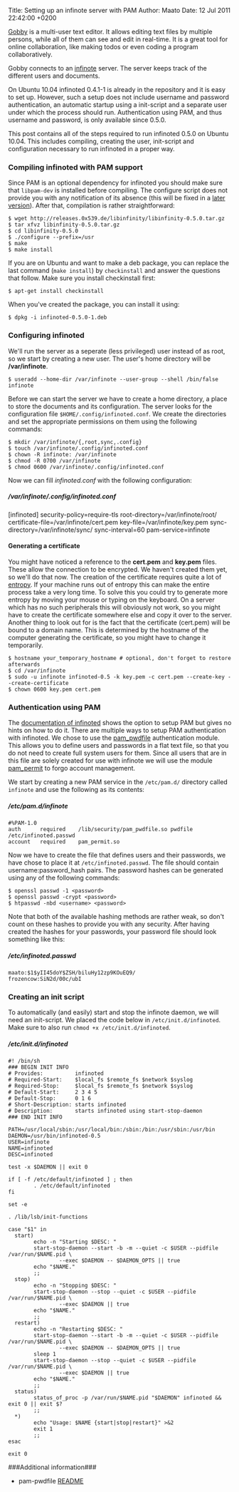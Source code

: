 Title: Setting up an infinote server with PAM
Author: Maato
Date: 12 Jul 2011 22:42:00 +0200

[Gobby](http://gobby.0x539.de/) is a multi-user text editor. It allows editing text files by multiple persons, while all of them can see and edit in real-time. It is a great tool for online collaboration, like making todos or even coding a program collaboratively.

Gobby connects to an [infinote](http://gobby.0x539.de/trac/wiki/Infinote/Infinoted) server. The server keeps track of the different users and documents.

On Ubuntu 10.04 infinoted 0.4.1-1 is already in the repository and it is easy to set up. However, such a setup does not include username and password authentication, an automatic startup using a init-script and a separate user under which the process should run. Authentication using PAM, and thus username and password, is only available since 0.5.0.

This post contains all of the steps required to run infinoted 0.5.0 on Ubuntu 10.04. This includes compiling, creating the user, init-script and configuration necessary to run infinoted in a proper way.

### Compiling infinoted with PAM support
Since PAM is an optional dependency for infinoted you should make sure that `libpam-dev` is installed before compiling. The configure script does not provide you with any notification of its absence (this will be fixed in a [later version](http://git.0x539.de/?p=infinote.git;a=commit;h=42e314a4af31126342aac8d5e9e3fd633630f0d4)). After that, compilation is rather straightforward:

    $ wget http://releases.0x539.de/libinfinity/libinfinity-0.5.0.tar.gz
    $ tar xfvz libinfinity-0.5.0.tar.gz
    $ cd libinfinity-0.5.0
    $ ./configure --prefix=/usr
    $ make
    $ make install

If you are on Ubuntu and want to make a deb package, you can replace the last command (`make install`) by `checkinstall` and answer the questions that follow. Make sure you install checkinstall first:

    $ apt-get install checkinstall

When you've created the package, you can install it using:

    $ dpkg -i infinoted-0.5.0-1.deb


### Configuring infinoted
We'll run the server as a seperate (less privileged) user instead of as root, so we start by creating a new user. The user's home directory will be **/var/infinote**.

    $ useradd --home-dir /var/infinote --user-group --shell /bin/false infinote

Before we can start the server we have to create a home directory, a place to store the documents and its configuration. The server looks for the configuration file `$HOME/.config/infinoted.conf`. We create the directories and set the appropriate permissions on them using the following commands:

    $ mkdir /var/infinote/{,root,sync,.config}
    $ touch /var/infinote/.config/infinoted.conf
    $ chown -R infinote: /var/infinote
    $ chmod -R 0700 /var/infinote
    $ chmod 0600 /var/infinote/.config/infinoted.conf

Now we can fill *infinoted.conf* with the following configuration:

<h5 class='code-link'>/var/infinote/.config/infinoted.conf</h5>
    [infinoted]
    security-policy=require-tls
    root-directory=/var/infinote/root/
    certificate-file=/var/infinote/cert.pem
    key-file=/var/infinote/key.pem
    sync-directory=/var/infinote/sync/
    sync-interval=60
    pam-service=infinote

#### Generating a certificate
You might have noticed a reference to the **cert.pem** and **key.pem** files. These allow the connection to be encrypted. We haven't created them yet, so we'll do that now. The creation of the certificate requires quite a lot of [entropy](http://en.wikipedia.org/wiki/Entropy_\(computing\)). If your machine runs out of entropy this can make the entire process take a very long time. To solve this you could try to generate more entropy by moving your mouse or typing on the keyboard. On a server which has no such peripherals this will obviously not work, so you might have to create the certificate somewhere else and copy it over to the server. Another thing to look out for is the fact that the certificate (cert.pem) will be bound to a domain name. This is determined by the hostname of the computer generating the certificate, so you might have to change it temporarily.


    $ hostname your_temporary_hostname # optional, don't forget to restore afterwards
    $ cd /var/infinote
    $ sudo -u infinote infinoted-0.5 -k key.pem -c cert.pem --create-key --create-certificate
    $ chown 0600 key.pem cert.pem


### Authentication using PAM
The [documentation of infinoted](http://gobby.0x539.de/trac/wiki/Infinote/Infinoted) shows the option to setup PAM but gives no hints on how to do it. There are multiple ways to setup PAM authentication with infinoted. We chose to use the [pam\_pwdfile](http://cpbotha.net/software/pam_pwdfile/) authentication module. This allows you to define users and passwords in a flat text file, so that you do not need to create full system users for them. Since all users that are in this file are solely created for use with infinote we will use the module [pam_permit](http://www.kernel.org/pub/linux/libs/pam/Linux-PAM-html/sag-pam_permit.html) to forgo account management.

We start by creating a new PAM service in the `/etc/pam.d/` directory called `infinote` and use the following as its contents:
<h5 class='code-link'>/etc/pam.d/infinote</h5>

    #%PAM-1.0
    auth      required    /lib/security/pam_pwdfile.so pwdfile /etc/infinoted.passwd
    account   required    pam_permit.so

Now we have to create the file that defines users and their passwords, we have chose to place it at `/etc/infinoted.passwd`. The file should contain username:password_hash pairs. The password hashes can be generated using any of the following commands:

    $ openssl passwd -1 <password>
    $ openssl passwd -crypt <password>
    $ htpasswd -nbd <username> <password>

Note that both of the available hashing methods are rather weak, so don't count on these hashes to provide you with any security. After having created the hashes for your passwords, your password file should look something like this:

<h5 class='code-link'>/etc/infinoted.passwd</h5>

    maato:$1$yII45doY$ZSH/biluHy12zp9KOuEQ9/
    frozencow:SiN2d/00c/ubI


### Creating an init script
To automatically (and easily) start and stop the infinote daemon, we will need an init-script. We placed the code below in `/etc/init.d/infinoted`. Make sure to also run `chmod +x /etc/init.d/infinoted`.

<h5 class='code-link'>/etc/init.d/infinoted</h5>

    #! /bin/sh
    ### BEGIN INIT INFO
    # Provides:          infinoted
    # Required-Start:    $local_fs $remote_fs $network $syslog
    # Required-Stop:     $local_fs $remote_fs $network $syslog
    # Default-Start:     2 3 4 5
    # Default-Stop:      0 1 6
    # Short-Description: starts infinoted
    # Description:       starts infinoted using start-stop-daemon
    ### END INIT INFO
    
    PATH=/usr/local/sbin:/usr/local/bin:/sbin:/bin:/usr/sbin:/usr/bin
    DAEMON=/usr/bin/infinoted-0.5
    USER=infinote
    NAME=infinoted
    DESC=infinoted
    
    test -x $DAEMON || exit 0
    
    if [ -f /etc/default/infinoted ] ; then
            . /etc/default/infinoted
    fi
    
    set -e
    
    . /lib/lsb/init-functions
    
    case "$1" in
      start)
            echo -n "Starting $DESC: "
            start-stop-daemon --start -b -m --quiet -c $USER --pidfile /var/run/$NAME.pid \
                    --exec $DAEMON -- $DAEMON_OPTS || true
            echo "$NAME."
            ;;
      stop)
            echo -n "Stopping $DESC: "
            start-stop-daemon --stop --quiet -c $USER --pidfile /var/run/$NAME.pid \
                    --exec $DAEMON || true
            echo "$NAME."
            ;;
      restart)
            echo -n "Restarting $DESC: "
            start-stop-daemon --start -b -m --quiet -c $USER --pidfile /var/run/$NAME.pid \
                    --exec $DAEMON -- $DAEMON_OPTS || true
            sleep 1
            start-stop-daemon --stop --quiet -c $USER --pidfile /var/run/$NAME.pid \
                    --exec $DAEMON || true
            echo "$NAME."
            ;;
      status)
            status_of_proc -p /var/run/$NAME.pid "$DAEMON" infinoted && exit 0 || exit $?
            ;;
      *)
            echo "Usage: $NAME {start|stop|restart}" >&2
            exit 1
            ;;
    esac
    
    exit 0


###Additional information###
 - pam-pwdfile [README](http://code.google.com/p/pam-pwdfile/source/browse/trunk/README)


